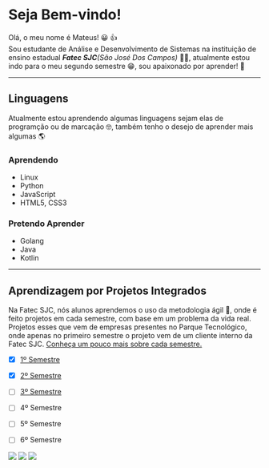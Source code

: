 # Seja Bem-vindo!
Olá, o meu nome é Mateus! :grinning: :thumbsup:<br>
Sou estudante de Análise e Desenvolvimento de Sistemas na instituição de ensino estadual _**Fatec SJC**(São José Dos Campos)_ :man_student:, atualmente estou indo para o meu segundo semestre :grin:, sou apaixonado por aprender! :cowboy_hat_face: 

---
## Linguagens
Atualmente estou aprendendo algumas linguagens sejam elas de programção ou de marcação :nerd_face:, também tenho o desejo de aprender mais algumas :earth_americas:<br>

### Aprendendo
* Linux
* Python
* JavaScript
* HTML5, CSS3

### Pretendo Aprender
* Golang
* Java
* Kotlin

---
## Aprendizagem por Projetos Integrados
Na Fatec SJC, nós alunos aprendemos o uso da metodologia ágil :runner:, onde é feito projetos em cada semestre, com base em um problema da vida real. Projetos esses que vem de empresas presentes no Parque Tecnológico, onde apenas no primeiro semestre o projeto vem de um cliente interno da Fatec SJC. [Conheça um pouco mais sobre cada semestre.](https://github.com/mateushlsilva/mateushlsilva/blob/main/links.pdf)

-  [x] [1º Semestre](https://github.com/mateushlsilva/API_1SEM)
-  [x] [2º Semestre](https://github.com/mateushlsilva/API-2-Semestre)
-  [ ] [3º Semestre](https://github.com/Equipe3-API/API_3_Semestre)
-  [ ] 4º Semestre
-  [ ] 5º Semestre
-  [ ] 6º Semestre


<a href="https://www.linkedin.com/in/mateus-silva-80232a222/" target="_blank"><img src="https://img.shields.io/badge/-LinkedIn-%230077B5?style=for-the-badge&logo=linkedin&logoColor=white" target="_blank"></a>
<a href="https://www.instagram.com/mateus_hls/" target="_blank"><img src="https://img.shields.io/badge/-Instagram-%23E4405F?style=for-the-badge&logo=instagram&logoColor=white" target="_blank"></a>
<a href = "mailto:mateushls01@gmail.com"><img src="https://img.shields.io/badge/Gmail-D14836?style=for-the-badge&logo=gmail&logoColor=white" target="_blank"></a>

